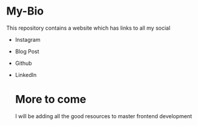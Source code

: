 # My-Bio
This repository contains a website which has links to all my social

- Instagram
- Blog Post
- Github
- LinkedIn

  # More to come
  I will be adding all the good resources to master frontend development
